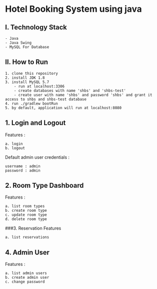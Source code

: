 # Hotel Booking System using java

## I. Technology Stack
```
- Java 
- Java Swing
- MySQL For Database 
```

## II. How to Run
```
1. clone this repository
2. install JDK 1.8
3. install MySQL 5.7
    - run at localhost:3306 
    - create databases with name 'shbs' and 'shbs-test'
    - create user with name 'shbs' and password 'shbs' and grant it access to shbs and shbs-test database
4. run ./gradlew bootRun
5. by default, application will run at localhost:8080
``` 

## 1. Login and Logout
Features :
```
a. login
b. logout
```
Default admin user credentials :
```
username : admin
password : admin
```

## 2. Room Type Dashboard
Features :
```
a. list room types
b. create room type
c. update room type
d. delete room type
```

###3. Reservation
Features
```
a. list reservations
```

## 4. Admin User
Features :
```
a. list admin users
b. create admin user
c. change password
```
